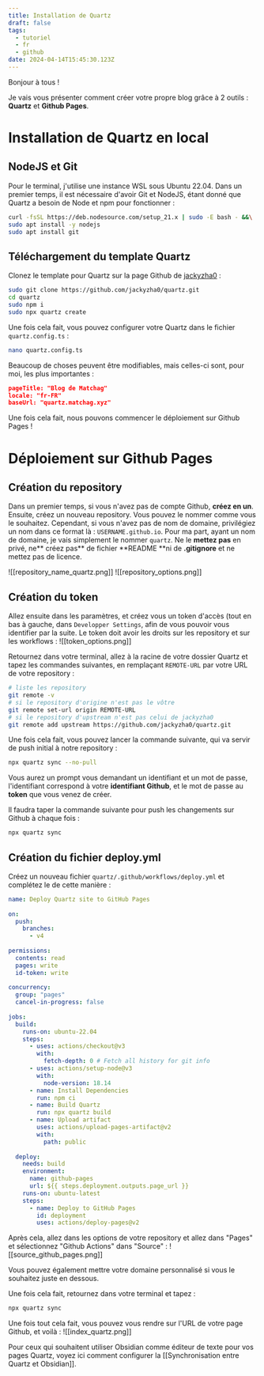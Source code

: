 ```yaml
---
title: Installation de Quartz
draft: false
tags:
  - tutoriel
  - fr
  - github
date: 2024-04-14T15:45:30.123Z
---
```


Bonjour à tous !

Je vais vous présenter comment créer votre propre blog grâce à 2 outils : **Quartz** et **Github Pages**.

# Installation de Quartz en local

## NodeJS et Git

Pour le terminal, j'utilise une instance WSL sous Ubuntu 22.04.
Dans un premier temps, il est nécessaire d'avoir Git et NodeJS, étant donné que Quartz a besoin de Node et npm pour fonctionner :

```bash
curl -fsSL https://deb.nodesource.com/setup_21.x | sudo -E bash - &&\
sudo apt install -y nodejs
sudo apt install git
```

## Téléchargement du template Quartz

Clonez le template pour Quartz sur la page Github de [jackyzha0](https://github.com/jackyzha0/quartz.git) :

```bash
sudo git clone https://github.com/jackyzha0/quartz.git
cd quartz
sudo npm i
sudo npx quartz create
```

Une fois cela fait, vous pouvez configurer votre Quartz dans le fichier `quartz.config.ts` :

```bash
nano quartz.config.ts
```

Beaucoup de choses peuvent être modifiables, mais celles-ci sont, pour moi, les plus importantes :

```json
pageTitle: "Blog de Matchag"
locale: "fr-FR"
baseUrl: "quartz.matchag.xyz"
```

Une fois cela fait, nous pouvons commencer le déploiement sur Github Pages !

# Déploiement sur Github Pages

## Création du repository

Dans un premier temps, si vous n'avez pas de compte Github, **créez en un**. Ensuite, créez un nouveau repository. Vous pouvez le nommer comme vous le souhaitez. Cependant, si vous n'avez pas de nom de domaine, privilégiez un nom dans ce format là : `USERNAME.github.io`.
Pour ma part, ayant un nom de domaine, je vais simplement le nommer `quartz`. Ne le **mettez pas** en privé, ne** créez pas** de fichier **README **ni de **.gitignore** et ne mettez pas de licence.

![[repository_name_quartz.png]]
![[repository_options.png]]

## Création du token

Allez ensuite dans les paramètres, et créez vous un token d'accès (tout en bas à gauche, dans `Developper Settings`, afin de vous pouvoir vous identifier par la suite. Le token doit avoir les droits sur les repository et sur les workflows :
![[token_options.png]]

Retournez dans votre terminal, allez à la racine de votre dossier Quartz et tapez les commandes suivantes, en remplaçant `REMOTE-URL` par votre URL de votre repository :

```bash
# liste les repository
git remote -v
# si le repository d'origine n'est pas le vôtre
git remote set-url origin REMOTE-URL
# si le repository d'upstream n'est pas celui de jackyzha0
git remote add upstream https://github.com/jackyzha0/quartz.git
```

Une fois cela fait, vous pouvez lancer la commande suivante, qui va servir de push initial à notre repository :

```bash
npx quartz sync --no-pull
```

Vous aurez un prompt vous demandant un identifiant et un mot de passe, l'identifiant correspond à votre **identifiant Github**, et le mot de passe au **token** que vous venez de créer.

Il faudra taper la commande suivante pour push les changements sur Github à chaque fois :

```bash
npx quartz sync
```

## Création du fichier deploy.yml

Créez un nouveau fichier `quartz/.github/workflows/deploy.yml` et complétez le de cette manière :
```yaml
name: Deploy Quartz site to GitHub Pages
 
on:
  push:
    branches:
      - v4
 
permissions:
  contents: read
  pages: write
  id-token: write
 
concurrency:
  group: "pages"
  cancel-in-progress: false
 
jobs:
  build:
    runs-on: ubuntu-22.04
    steps:
      - uses: actions/checkout@v3
        with:
          fetch-depth: 0 # Fetch all history for git info
      - uses: actions/setup-node@v3
        with:
          node-version: 18.14
      - name: Install Dependencies
        run: npm ci
      - name: Build Quartz
        run: npx quartz build
      - name: Upload artifact
        uses: actions/upload-pages-artifact@v2
        with:
          path: public
 
  deploy:
    needs: build
    environment:
      name: github-pages
      url: ${{ steps.deployment.outputs.page_url }}
    runs-on: ubuntu-latest
    steps:
      - name: Deploy to GitHub Pages
        id: deployment
        uses: actions/deploy-pages@v2
```

Après cela, allez dans les options de votre repository et allez dans "Pages" et sélectionnez "Github Actions" dans "Source" :
![[source_github_pages.png]]

Vous pouvez également mettre votre domaine personnalisé si vous le souhaitez juste en dessous.

Une fois cela fait, retournez dans votre terminal et tapez :
```bash
npx quartz sync
```

Une fois tout cela fait, vous pouvez vous rendre sur l'URL de votre page Github, et voilà :
![[index_quartz.png]]

Pour ceux qui souhaitent utiliser Obsidian comme éditeur de texte pour vos pages Quartz, voyez ici comment configurer la [[Synchronisation entre Quartz et Obsidian]].
